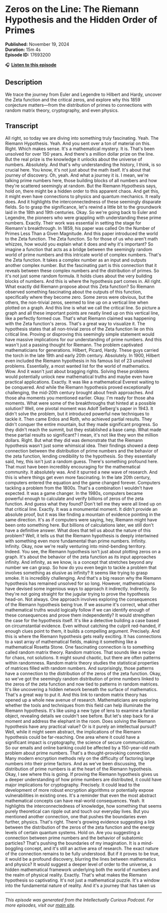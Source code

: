 # Zeros on the Line: The Riemann Hypothesis and the Hidden Order of Primes

**Published:** November 19, 2024  
**Duration:** 15m 4s  
**Episode ID:** 17693200

🎧 **[Listen to this episode](https://intellectuallycurious.buzzsprout.com/2529712/episodes/17693200-zeros-on-the-line-the-riemann-hypothesis-and-the-hidden-order-of-primes)**

## Description

We trace the journey from Euler and Legendre to Hilbert and Hardy, uncover the Zeta function and the critical zeros, and explore why this 1859 conjecture matters—from the distribution of primes to connections with random matrix theory, cryptography, and even physics.

## Transcript

All right, so today we are diving into something truly fascinating. Yeah. The Riemann Hypothesis. Yeah. And you sent over a ton of material on this. Right. Which makes sense. It's a mathematical mystery. It is. That's been unsolved for over 150 years. And there's a million dollar prize on the line. But the real prize is the knowledge it unlocks about the universe of numbers. Absolutely. And that's why understanding the history, I think, is so crucial here. You know, it's not just about the math itself. It's about that journey of discovery. Oh, yeah. And what a journey it is. I mean, we're talking prime numbers here, those building blocks of all numbers and how they're scattered seemingly at random. But the Riemann Hypothesis says, hold on, there might be a hidden order to this apparent chaos. And get this, it might even have connections to physics and quantum mechanics. It really does. And it highlights the interconnectedness of these seemingly disparate fields. So to grasp the significance, let's rewind a little bit to the groundwork laid in the 18th and 19th centuries. Okay. So we're going back to Euler and Legendre, the pioneers who were grappling with understanding these prime numbers. Exactly. Their work was essential in setting the stage for Riemann's breakthrough. In 1859, his paper was called On the Number of Primes Less Than a Given Magnitude. And this paper introduced the world to the Zeta function. The Zeta function. So for those of us who aren't math whizzes, how would you explain what it does and why it's important? So imagine a function that acts as a bridge between the seemingly random world of prime numbers and this intricate world of complex numbers. That's the Zeta function. It takes a complex number as an input and outputs another complex number. But the fascinating part is this connection that it reveals between these complex numbers and the distribution of primes. So it's not just some random formula. It holds clues about the very building blocks of numbers. And this is where the hypothesis part comes in. All right. What exactly did Riemann propose about this Zeta function? So Riemann observed something fascinating about the outputs of this function, specifically where they become zero. Some zeros were obvious, but the others, the non-trivial zeros, seemed to line up on a vertical line when plotted on a graph. And this line is what we call the critical line. So picture a graph and all these important points are neatly lined up on this vertical line, like a perfectly formed cue. That's what Riemann claimed was happening with the Zeta function's zeros. That's a great way to visualize it. The hypothesis states that all non-trivial zeros of the Zeta function lie on this critical line. Proving or disproving this seemingly simple statement would have massive implications for our understanding of prime numbers. And this wasn't just a passing thought for Riemann. The problem captivated mathematicians for generations. Hilbert, Picard, Hardy. These guys carried the torch in the late 19th and early 20th century. Absolutely. In 1900, Hilbert even included the Riemann hypothesis in his famous list of 23 unsolved problems. Essentially, a most wanted list for the world of mathematics. Wow. And it wasn't just about bragging rights. Solving these problems would potentially unlock new mathematical truths and maybe even have practical applications. Exactly. It was like a mathematical Everest waiting to be conquered. And while the Riemann hypothesis proved exceptionally challenging, the mid-20th century brought about fresh approaches. And those aha moments you mentioned earlier. Okay. I'm ready for those aha moments. What were some of the breakthroughs that hinted at a possible solution? Well, one pivotal moment was Adolf Selberg's paper in 1943. It didn't solve the problem, but it introduced powerful new techniques to tackle it. Then came Erdos and Roth, who achieved partial results. They didn't conquer the entire mountain, but they made significant progress. So they didn't reach the summit, but they established a base camp. What made these partial results so significant? I mean, it's not like they won the million dollars. Right. But what they did was demonstrate that the Riemann hypothesis wasn't just some whimsical idea. Their findings showed a deep connection between the distribution of prime numbers and the behavior of the zeta function, lending credibility to the hypothesis. So they essentially said, hey, this isn't just a random guess. There's something profound here. That must have been incredibly encouraging for the mathematical community. It absolutely was. And it spurred a new wave of research. And this is where things get even more fascinating. In the late 20th century, computers entered the equation and the game changed forever. Computers tackling a problem from the 1800s. That's a combination I wouldn't have expected. It was a game changer. In the 1980s, computers became powerful enough to calculate and verify billions of zeros of the zeta function. And guess what they found? Don't tell me they were all lined up on that critical line. Exactly. It was a monumental moment. It didn't provide an absolute proof, but it was like finding a mountain of evidence pointing in the same direction. It's as if computers were saying, hey, Riemann might have been onto something here. But billions of calculations later, we still don't have a definitive answer. What does that tell us about the nature of this problem? Well, it tells us that the Riemann hypothesis is deeply intertwined with something even more fundamental than prime numbers. Infinity. Infinity. Okay, now we're really venturing into mind-bending territory. Indeed. You see, the Riemann hypothesis isn't just about plotting zeros on a graph. It's about the behavior of the zeta function as its input approaches infinity. And infinity, as we know, is a concept that stretches beyond any number we can grasp. So how do you even begin to tackle a problem that involves something as elusive as infinity? It seems like trying to grasp smoke. It is incredibly challenging. And that's a big reason why the Riemann hypothesis has remained unsolved for so long. However, mathematicians have devised some ingenious ways to approach it indirectly. Indirectly. So they're not going straight for the jugular trying to prove the hypothesis head-on. Not always. One approach involves exploring the consequences of the Riemann hypothesis being true. If we assume it's correct, what other mathematical truths would logically follow if we can identify enough of these consequences and prove them independently? It would strengthen the case for the hypothesis itself. It's like a detective building a case based on circumstantial evidence. Even without catching the culprit red-handed, if enough clues point to them, it builds a compelling argument. Precisely. And this is where the Riemann hypothesis gets really exciting. It has connections to a vast array of mathematical fields, making it something like a mathematical Rosetta Stone. One fascinating connection is to something called random matrix theory. Random matrices. That sounds like a recipe for chaos, not solutions. It might sound chaotic, but there are often patterns within randomness. Random matrix theory studies the statistical properties of matrices filled with random numbers. And surprisingly, those patterns have a connection to the distribution of the zeros of the zeta function. Okay, so we've got the seemingly random distribution of prime numbers linked to the zeros of the zeta function and now tied to patterns in random matrices. It's like uncovering a hidden network beneath the surface of mathematics. That's a great way to put it. And this link to random matrix theory has opened up a whole new avenue of research. Mathematicians are exploring whether the tools and techniques from this field can help illuminate the Riemann hypothesis. It's like using a new type of lens to examine a familiar object, revealing details we couldn't see before. But let's step back for a moment and address the elephant in the room. Does solving the Riemann hypothesis have any practical value? Or is it purely an intellectual pursuit? Well, while it might seem abstract, the implications of the Riemann hypothesis could be far-reaching. One area where it could have a significant impact is cryptography, the science of secure communication. So our emails and online banking could be affected by a 150-year-old math problem about prime numbers. That's a thought-provoking connection. Many modern encryption methods rely on the difficulty of factoring large numbers into their prime factors. And as we've been discussing, the distribution of prime numbers is at the heart of the Riemann hypothesis. Okay, I see where this is going. If proving the Riemann hypothesis gives us a deeper understanding of how prime numbers are distributed, it could have major implications for cryptography. Precisely. It could lead to the development of more robust encryption algorithms or potentially expose vulnerabilities in existing ones. It's a reminder that even the most abstract mathematical concepts can have real-world consequences. Yeah. It highlights the interconnectedness of knowledge, how something that seems purely theoretical can ripple out and touch our everyday lives. But you mentioned another connection, one that pushes the boundaries even further, physics. That's right. There's growing evidence suggesting a link between the distribution of the zeros of the zeta function and the energy levels of certain quantum systems. Hold on. Are you suggesting a connection between prime numbers and the behavior of subatomic particles? That's pushing the boundaries of my imagination. It is a mind-boggling concept, and it's still an active area of research. The exact nature of the connection remains to be fully understood. But if it proves to be true, it would be a profound discovery, blurring the lines between mathematics and physics? It would suggest a deeper level of order to the universe, a hidden mathematical framework underlying both the world of numbers and the realm of physical reality. Exactly. That's what makes the Riemann hypothesis so captivating. It's not just a mathematical puzzle. It's a window into the fundamental nature of reality. And it's a journey that has taken us

---
*This episode was generated from the Intellectually Curious Podcast. For more episodes, visit our [main site](https://intellectuallycurious.buzzsprout.com).*
